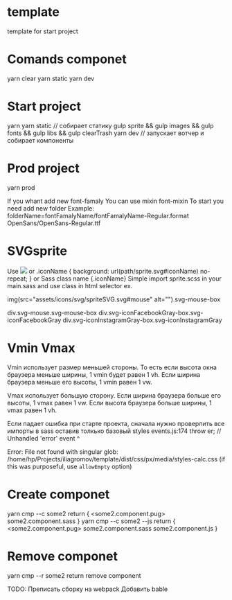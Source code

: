 # template

template for start project

# Comands componet

yarn clear
yarn static
yarn dev

# Start project

yarn
yarn static // собирает статику gulp sprite && gulp images && gulp fonts && gulp libs && gulp clearTrash
yarn dev // запускает вотчер и собирает компоненты

# Prod project

yarn prod

If you whant add new font-famaly
You can use mixin font-mixin
To start you need add new folder
Example:
folderName=fontFamalyName/fontFamalyName-Regular.format
OpenSans/OpenSans-Regular.ttf

# SVGsprite

Use
<img src="path/sprite.svg#iconName">
or
.iconName {
background: url(path/sprite.svg#iconName) no-repeat;
}
or
Sass class name {.iconName}
Simple import sprite.scss in your main.sass and use class in html selector
ex.
<img class="iconName">

img(src="assets/icons/svg/spriteSVG.svg#mouse" alt="").svg-mouse-box

div.svg-mouse.svg-mouse-box
div.svg-iconFacebookGray-box.svg-iconFacebookGray
div.svg-iconInstagramGray-box.svg-iconInstagramGray

# Vmin Vmax

Vmin использует размер меньшей стороны. То есть если высота окна браузера меньше ширины, 1 vmin будет равен 1 vh. Если ширина браузера меньше его высоты, 1 vmin равен 1 vw.

Vmax использует большую сторону. Если ширина браузера больше его высоты, 1 vmax равен 1 vw. Если высота браузера больше ширины, 1 vmax равен 1 vh.

Если падает ошибка при старте проекта, сначала нужно проверпить все импорты в sass оставив толкько базовый styles
events.js:174
throw er; // Unhandled 'error' event
^

Error: File not found with singular glob: /home/hp/Projects/iliagromov/template/dist/css/px/media/styles-calc.css (if this was purposeful, use `allowEmpty` option)

# Create componet

yarn cmp --c some2
return
{
<some2.component.pug>
some2.component.sass
}
yarn cmp --c some2 --js
return
{
<some2.component.pug>
some2.component.sass
some2.component.js
}

# Remove componet

yarn cmp --r some2
return remove component

TODO:
Преписать сборку на webpack
Добавить bable
